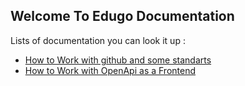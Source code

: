 ## **Welcome To Edugo Documentation**
Lists of documentation you can look it up :

 - [How to Work with github and some standarts](https://github.com/hansensalim/sun-education-digital/blob/edugo-documentation/gitDoc.md)
 - [How to Work with OpenApi as a Frontend](https://github.com/hansensalim/sun-education-digital/blob/edugo-documentation/openapi.md)
